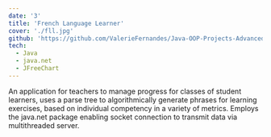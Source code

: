 ```yaml
---
date: '3'
title: 'French Language Learner'
cover: './fll.jpg'
github: 'https://github.com/ValerieFernandes/Java-OOP-Projects-Advanced/tree/main/FinalProject_ValerieFernandes'
tech:
  - Java
  - java.net
  - JFreeChart
---
```


An application for teachers to manage progress for classes of student learners, uses a parse tree to algorithmically generate phrases for learning exercises, based on individual competency in a variety of metrics. Employs the java.net package enabling socket connection to transmit data via multithreaded server.
